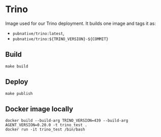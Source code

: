 # Trino

Image used for our Trino deployment.
It builds one image and tags it as:

- `pubnative/trino:latest`,
- `pubnative/trino:${TRINO_VERSION}-${COMMIT}`

## Build

`make build`

## Deploy

`make publish`

## Docker image locally

```
docker build --build-arg TRINO_VERSION=439 --build-arg AGENT_VERSION=0.20.0 -t trino_test .
docker run -it trino_test /bin/bash
```
